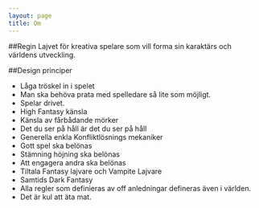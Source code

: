 ```yaml
---
layout: page
title: Om
---
```


##Regin
Lajvet för kreativa spelare som vill forma sin karaktärs och världens utveckling.

##Design principer

* Låga tröskel in i spelet
* Man ska behöva prata med spelledare så lite som möjligt.
* Spelar drivet.
* High Fantasy känsla
* Känsla av fårbådande mörker
* Det du ser på håll är det du ser på håll
* Generella enkla Konfliktlösnings mekaniker
* Gott spel ska belönas
* Stämning höjning ska belönas
* Att engagera andra ska belönas
* Tiltala Fantasy lajvare och Vampite Lajvare
* Samtids Dark Fantasy
* Alla regler som definieras av off anledningar defineras även i världen.
* Det är kul att äta mat.
